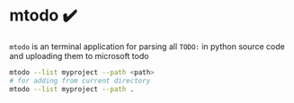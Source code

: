 # mtodo :heavy_check_mark:

`mtodo` is an terminal application for parsing all `TODO:` in python source code and uploading them to microsoft todo

```bash
mtodo --list myproject --path <path>
# for adding from current directory
mtodo --list myproject --path .
```
